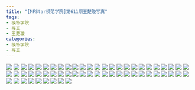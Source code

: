 ```yaml
---
title: "[MFStar模范学院]第611期王楚璇写真"
tags: 
- 模特学院
- 写真
- 王楚璇
categories:
- 模特学院
- 写真
---
```


![](https://img.ilovese.xyz/1734711606193.webp)
![](https://img.ilovese.xyz/1734711607946.webp)
![](https://img.ilovese.xyz/1734711609207.webp)
![](https://img.ilovese.xyz/1734711610540.webp)
![](https://img.ilovese.xyz/1734711612447.webp)
![](https://img.ilovese.xyz/1734711613988.webp)
![](https://img.ilovese.xyz/1734711615802.webp)
![](https://img.ilovese.xyz/1734711617366.webp)
![](https://img.ilovese.xyz/1734711618935.webp)
![](https://img.ilovese.xyz/1734711620657.webp)
![](https://img.ilovese.xyz/1734711622478.webp)
![](https://img.ilovese.xyz/1734711623779.webp)
![](https://img.ilovese.xyz/1734711625398.webp)
![](https://img.ilovese.xyz/1734711627105.webp)
![](https://img.ilovese.xyz/1734711628380.webp)
![](https://img.ilovese.xyz/1734711629739.webp)
![](https://img.ilovese.xyz/1734711631480.webp)
![](https://img.ilovese.xyz/1734711633382.webp)
![](https://img.ilovese.xyz/1734711635260.webp)
![](https://img.ilovese.xyz/1734711636810.webp)
![](https://img.ilovese.xyz/1734711638555.webp)
![](https://img.ilovese.xyz/1734711639965.webp)
![](https://img.ilovese.xyz/1734711641279.webp)
![](https://img.ilovese.xyz/1734711642776.webp)
![](https://img.ilovese.xyz/1734711644473.webp)
![](https://img.ilovese.xyz/1734711646388.webp)
![](https://img.ilovese.xyz/1734711647714.webp)
![](https://img.ilovese.xyz/1734711649268.webp)
![](https://img.ilovese.xyz/1734711651144.webp)
![](https://img.ilovese.xyz/1734711652606.webp)
![](https://img.ilovese.xyz/1734711654345.webp)
![](https://img.ilovese.xyz/1734711656256.webp)
![](https://img.ilovese.xyz/1734711657797.webp)
![](https://img.ilovese.xyz/1734711659283.webp)
![](https://img.ilovese.xyz/1734711660615.webp)
![](https://img.ilovese.xyz/1734711661984.webp)
![](https://img.ilovese.xyz/1734711663785.webp)
![](https://img.ilovese.xyz/1734711665247.webp)
![](https://img.ilovese.xyz/1734711666742.webp)
![](https://img.ilovese.xyz/1734711668248.webp)
![](https://img.ilovese.xyz/1734711669938.webp)
![](https://img.ilovese.xyz/1734711671218.webp)
![](https://img.ilovese.xyz/1734711672613.webp)
![](https://img.ilovese.xyz/1734711674054.webp)
![](https://img.ilovese.xyz/1734711675792.webp)
![](https://img.ilovese.xyz/1734711677662.webp)
![](https://img.ilovese.xyz/1734711678948.webp)
![](https://img.ilovese.xyz/1734711680361.webp)
![](https://img.ilovese.xyz/1734711681752.webp)
![](https://img.ilovese.xyz/1734711683062.webp)
![](https://img.ilovese.xyz/1734711684619.webp)
![](https://img.ilovese.xyz/1734711685910.webp)
![](https://img.ilovese.xyz/1734711687850.webp)
![](https://img.ilovese.xyz/1734711689109.webp)
![](https://img.ilovese.xyz/1734711690658.webp)
![](https://img.ilovese.xyz/1734711692335.webp)
![](https://img.ilovese.xyz/1734711693820.webp)
![](https://img.ilovese.xyz/1734711695065.webp)
![](https://img.ilovese.xyz/1734711696863.webp)
